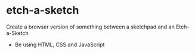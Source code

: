 # etch-a-sketch

Create a browser version of something between a sketchpad and an Etch-a-Sketch

- Be using HTML, CSS and JavaScript
